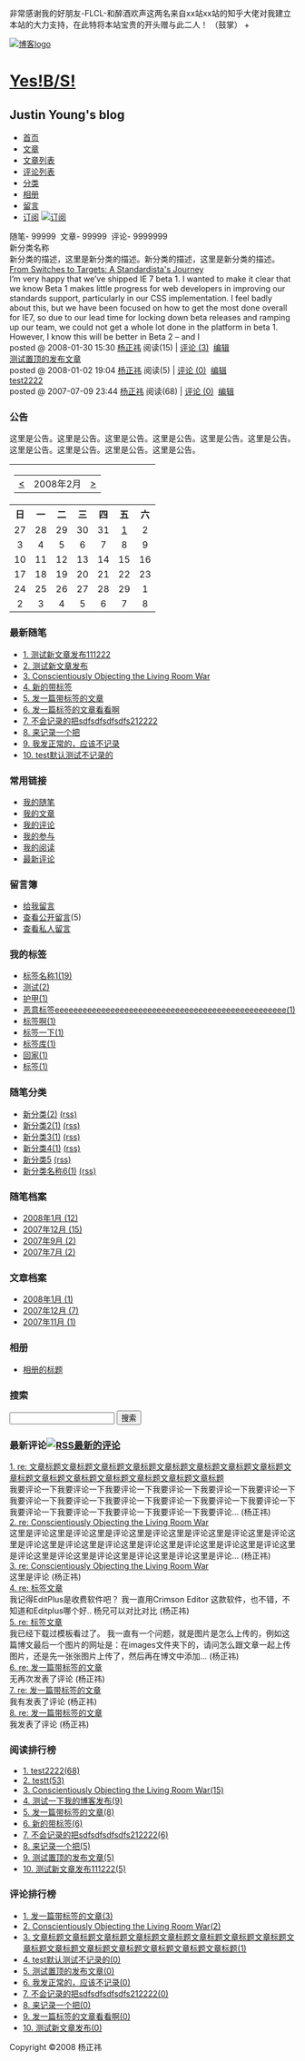 非常感谢我的好朋友-FLCL-和醉酒欢声这两名来自xx站xx站的知乎大佬对我建立本站的大力支持，在此特将本站宝贵的开头赠与此二人！
（鼓掌）
+<!DOCTYPE html public "-//W3C//DTD XHTML 1.0 Transitional//EN" "http://www.w3.org/TR/xhtml1/DTD/xhtml1-transitional.dtd">
<html xmlns="http://www.w3.org/1999/xhtml">

<head id="Head">
<title>博客皮肤模板</title>
<meta http-equiv="Content-Type" content="text/html; charset=utf-8" />
<meta id="metaKeywords" name="keywords" content="博客,博客园,博客皮肤,博客园皮肤" />
<link id="MainCss" type="text/css" rel="stylesheet" href="style.css" />
</head>

<body>

<div id="home">
	<div id="header">
		<div id="blogTitle">
			<a id="lnkBlogLogo" href="#">
			<img id="blogLogo" src="images/logo.gif" alt="博客logo" /></a>
			<h1><a class="headermaintitle" href="http://justinyoung.cnblogs.com/">Yes!B/S!</a></h1>
			<h2>Justin Young&#39;s blog</h2>
		</div>
		<!--end: blogTitle 博客的标题和副标题 -->
		<div id="navigator">
			<ul id="navList">
				<li><a class="menu" href="default.htm">首页</a></li>
				<li><a class="menu" href="ViewPost.htm">文章</a></li>
				<li><a class="menu" href="PostsList.htm">文章列表</a></li>
				<li><a class="menu" href="PostsList2.htm">评论列表</a></li>
				<li><a class="menu" href="EntryList.htm">分类</a></li>
				<li><a class="menu" href="GalleryThumbNailViewer.htm">相册</a></li>
				<li><a href="Profile.htm" class="menu">留言</a></li>
				<li><a class="menu" href="#">订阅</a>
				<a class="aHeaderXML" href="#">
				<img src="images/rss.gif" alt="订阅" /></a></li>
			</ul>
			<div class="blogStats">
				随笔- 99999&nbsp; 文章- 99999&nbsp; 评论- 9999999&nbsp; </div>
			<!--end: blogStats --></div>
		<!--end: navigator 博客导航栏 --></div>
	<!--end: header 头部 -->
	<div id="main">
		<div id="mainContent">
			<div class="forFlow">
				<div class="entrylist">
					<div class="entrylistTitle">
						新分类名称</div>
					<div class="entrylistDescription">
						新分类的描述，这里是新分类的描述。新分类的描述，这里是新分类的描述。</div>
					<div class="entrylistItem">
						<div class="entrylistPosttitle">
							<a class="entrylistItemTitle" href="#">From Switches 
							to Targets: A Standardista&#39;s Journey</a></div>
						<div class="entrylistPostSummary">
							I’m very happy that we’ve shipped IE 7 beta 1. I wanted 
							to make it clear that we know Beta 1 makes little progress 
							for web developers in improving our standards support, 
							particularly in our CSS implementation. I feel badly 
							about this, but we have been focused on how to get the 
							most done overall for IE7, so due to our lead time for 
							locking down beta releases and ramping up our team, 
							we could not get a whole lot done in the platform in 
							beta 1. However, I know this will be better in Beta 
							2 – and I </div>
						<div class="entrylistItemPostDesc">
							posted @ 2008-01-30 15:30 <a href="http://justinyoung.cnblogs.com/">杨正祎</a> 阅读(15) 
							| <a href="#">评论 (3)</a>&nbsp; <a href="#">编辑</a></div>
					</div>
					<div class="postSeparator">
					</div>
					<div class="entrylistItem">
						<div class="entrylistPosttitle">
							<a class="entrylistItemTitle" href="#">测试置顶的发布文章</a></div>
						<div class="entrylistPostSummary">
						</div>
						<div class="entrylistItemPostDesc">
							posted @ 2008-01-02 19:04 <a href="http://justinyoung.cnblogs.com/">杨正祎</a> 阅读(5) 
							| <a href="#">评论 (0)</a>&nbsp; <a href="#">编辑</a></div>
					</div>
					<div class="postSeparator">
					</div>
					<div class="entrylistItem">
						<div class="entrylistPosttitle">
							<a class="entrylistItemTitle" href="#">test2222</a></div>
						<div class="entrylistPostSummary">
						</div>
						<div class="entrylistItemPostDesc">
							posted @ 2007-07-09 23:44 <a href="http://justinyoung.cnblogs.com/">杨正祎</a> 阅读(68) 
							| <a href="#">评论 (0)</a>&nbsp; <a href="#">编辑</a></div>
					</div>
					<p></p>
				</div>
			</div>
			<!--end: forFlow --></div>
		<!--end: mainContent 主体内容容器-->
		<div id="sideBar">
			<div id="sideBarMain">
				<!--done-->
				<div class="newsItem">
					<h3 class="catListTitle">公告</h3>
					这里是公告。这里是公告。这里是公告。这里是公告。这里是公告。这里是公告。这里是公告。这里是公告。这里是公告。这里是公告。 
				</div>
				<div id="calendar">
					<table id="Calendar1_entryCal" class="Cal" cellspacing="0" cellpadding="0" title="Calendar" border="0">
						<tr>
							<td colspan="7">
							<table class="CalTitle" cellspacing="0" border="0">
								<tr>
									<td class="CalNextPrev">
									<a href="javascript:__doPostBack('Calendar1$entryCal','V2922')" style="color: Black" title="Go to the previous month">
									&lt;</a></td>
									<td align="center">2008年2月</td>
									<td class="CalNextPrev" align="right">
									<a href="javascript:__doPostBack('Calendar1$entryCal','V2982')" style="color: Black" title="Go to the next month">
									&gt;</a></td>
								</tr>
							</table>
							</td>
						</tr>
						<tr>
							<th class="CalDayHeader" align="center" abbr="日" scope="col">
							日</th>
							<th class="CalDayHeader" align="center" abbr="一" scope="col">
							一</th>
							<th class="CalDayHeader" align="center" abbr="二" scope="col">
							二</th>
							<th class="CalDayHeader" align="center" abbr="三" scope="col">
							三</th>
							<th class="CalDayHeader" align="center" abbr="四" scope="col">
							四</th>
							<th class="CalDayHeader" align="center" abbr="五" scope="col">
							五</th>
							<th class="CalDayHeader" align="center" abbr="六" scope="col">
							六</th>
						</tr>
						<tr>
							<td class="CalOtherMonthDay" align="center">27</td>
							<td class="CalOtherMonthDay" align="center">28</td>
							<td class="CalOtherMonthDay" align="center">29</td>
							<td class="CalOtherMonthDay" align="center">30</td>
							<td class="CalOtherMonthDay" align="center">31</td>
							<td align="center">
							<a href="http://192.168.18.221/nimand/archive/2008/02/01.html">
							<u>1</u></a></td>
							<td class="CalWeekendDay" align="center">2</td>
						</tr>
						<tr>
							<td class="CalWeekendDay" align="center">3</td>
							<td align="center">4</td>
							<td align="center">5</td>
							<td align="center">6</td>
							<td align="center">7</td>
							<td align="center">8</td>
							<td class="CalWeekendDay" align="center">9</td>
						</tr>
						<tr>
							<td class="CalWeekendDay" align="center">10</td>
							<td align="center">11</td>
							<td align="center">12</td>
							<td align="center">13</td>
							<td class="CalTodayDay" align="center">14</td>
							<td align="center">15</td>
							<td class="CalWeekendDay" align="center">16</td>
						</tr>
						<tr>
							<td class="CalWeekendDay" align="center">17</td>
							<td align="center">18</td>
							<td align="center">19</td>
							<td align="center">20</td>
							<td align="center">21</td>
							<td align="center">22</td>
							<td class="CalWeekendDay" align="center">23</td>
						</tr>
						<tr>
							<td class="CalWeekendDay" align="center">24</td>
							<td align="center">25</td>
							<td align="center">26</td>
							<td align="center">27</td>
							<td align="center">28</td>
							<td align="center">29</td>
							<td class="CalOtherMonthDay" align="center">1</td>
						</tr>
						<tr>
							<td class="CalOtherMonthDay" align="center">2</td>
							<td class="CalOtherMonthDay" align="center">3</td>
							<td class="CalOtherMonthDay" align="center">4</td>
							<td class="CalOtherMonthDay" align="center">5</td>
							<td class="CalOtherMonthDay" align="center">6</td>
							<td class="CalOtherMonthDay" align="center">7</td>
							<td class="CalOtherMonthDay" align="center">8</td>
						</tr>
					</table>
				</div>
				<div id="leftcontentcontainer">
					<div class="catListEssay">
						<h3 class="catListTitle">最新随笔</h3>
						<ul>
							<li><a href="#">1. 测试新文章发布111222</a></li>
							<li><a href="#">2. 测试新文章发布</a></li>
							<li><a href="#">3. Conscientiously Objecting the Living 
							Room War</a></li>
							<li><a href="#">4. 新的带标签</a></li>
							<li><a href="#">5. 发一篇带标签的文章</a></li>
							<li><a href="#">6. 发一篇标签的文章看看啊</a></li>
							<li><a href="#">7. 不会记录的把sdfsdfsdfsdfs212222</a></li>
							<li><a href="#">8. 来记录一个把</a></li>
							<li><a href="#">9. 我发正常的，应该不记录</a></li>
							<li><a href="#">10. test默认测试不记录的</a></li>
						</ul>
					</div>
					<div class="catListLink">
						<h3 class="catListTitle">常用链接</h3>
						<ul>
							<li><a href="#">我的随笔</a></li>
							<li><a href="#">我的文章</a></li>
							<li><a href="#">我的评论</a></li>
							<li><a href="#">我的参与</a></li>
							<li><a href="#">我的阅读</a></li>
							<li><a href="#">最新评论</a></li>
						</ul>
					</div>
					<div class="catListNoteBook">
						<h3 class="catListTitle">留言簿</h3>
						<ul>
							<li><a href="#">给我留言</a> </li>
							<li><a href="#">查看公开留言</a>(5) </li>
							<li><a href="#">查看私人留言</a></li>
						</ul>
					</div>
					<div class="catListTag">
						<h3 class="catListTitle">我的标签</h3>
						<ul>
							<li><a href="#">标签名称1(19)</a></li>
							<li><a href="#">测试(2)</a></li>
							<li><a href="#">护甲(1)</a></li>
							<li><a href="#">恶意标签eeeeeeeeeeeeeeeeeeeeeeeeeeeeeeeeeeeeeeeeeeeeeeeeee(1)</a></li>
							<li><a href="#">标签啊(1)</a></li>
							<li><a href="#">标签一下(1)</a></li>
							<li><a href="#">标签库(1)</a></li>
							<li><a href="#">回家(1)</a></li>
							<li><a href="#">标签(1)</a></li>
						</ul>
					</div>
					<div class="catListPostCategory">
						<h3 class="catListTitle">随笔分类</h3>
						<ul>
							<li><a href="#">新分类(2)</a> <a href="#">(rss)</a></li>
							<li><a href="#">新分类2(1)</a> <a href="#">(rss)</a></li>
							<li><a href="#">新分类3(1)</a> <a href="#">(rss)</a></li>
							<li><a href="#">新分类4(1)</a> <a href="#">(rss)</a></li>
							<li><a href="#">新分类5</a> <a href="#">(rss)</a></li>
							<li><a href="#">新分类名称6(1)</a> <a href="#">(rss)</a></li>
						</ul>
					</div>
					<div class="catListPostArchive">
						<h3 class="catListTitle">随笔档案</h3>
						<ul>
							<li><a href="#">2008年1月 (12)</a> </li>
							<li><a href="#">2007年12月 (15)</a> </li>
							<li><a href="#">2007年9月 (2)</a> </li>
							<li><a href="#">2007年7月 (2)</a> </li>
						</ul>
					</div>
					<div class="catListArticleArchive">
						<h3 class="catListTitle">文章档案</h3>
						<ul>
							<li><a href="#">2008年1月 (1)</a> </li>
							<li><a href="#">2007年12月 (7)</a> </li>
							<li><a href="#">2007年11月 (1)</a> </li>
						</ul>
					</div>
					<div class="catListImageCategory">
						<h3 class="catListTitle">相册</h3>
						<ul>
							<li><a href="#">相册的标题</a> </li>
						</ul>
					</div>
					<div class="mySearch">
						<h3 class="catListTitle">搜索</h3>
						<div>
							<input type="text" name="" id="q" />
							<input type="button" name="" value="搜索" /> </div>
					</div>
					<div class="catListComment">
						<h3 class="catListTitle">最新评论<a href="#"><img src="images/xml.gif" alt="RSS最新的评论" /></a></h3>
						<div class="divRecentCommentAticle">
							<a class="listitem" href="#">1. re: 文章标题文章标题文章标题文章标题文章标题文章标题文章标题文章标题文章标题文章标题文章标题文章标题文章标题文章标题文章标题</a>
						</div>
						<div class="divRecentComment">
							我要评论一下我要评论一下我要评论一下我要评论一下我要评论一下我要评论一下我要评论一下我要评论一下我要评论一下我要评论一下我要评论一下我要评论一下我要评论一下我要评论一下我要评论一下我要评论一下我要评论... 
							(杨正祎) </div>
						<div class="divRecentCommentAticle">
							<a class="listitem" href="#">2. re: Conscientiously 
							Objecting the Living Room War</a> </div>
						<div class="divRecentComment">
							这里是评论这里是评论这里是评论这里是评论这里是评论这里是评论这里是评论这里是评论这里是评论这里是评论这里是评论这里是评论这里是评论这里是评论这里是评论这里是评论这里是评论这里是评论这里是评论这里是评论... 
							(杨正祎) </div>
						<div class="divRecentCommentAticle">
							<a class="listitem" href="#">3. re: Conscientiously 
							Objecting the Living Room War</a> </div>
						<div class="divRecentComment">
							这里是评论 (杨正祎) </div>
						<div class="divRecentCommentAticle">
							<a class="listitem" href="#">4. re: 标签文章</a> </div>
						<div class="divRecentComment">
							我记得EditPlus是收费软件吧？ 我一直用Crimson Editor 这款软件，也不错，不知道和Editplus哪个好.. 
							杨兄可以对比对比 (杨正祎) </div>
						<div class="divRecentCommentAticle">
							<a class="listitem" href="#">5. re: 标签文章</a> </div>
						<div class="divRecentComment">
							我已经下载过模板看过了。 我一直有一个问题，就是图片是怎么上传的，例如这篇博文最后一个图片的网址是：在images文件夹下的，请问怎么跟文章一起上传图片，还是先一张张图片上传了，然后再在博文中添加... 
							(杨正祎) </div>
						<div class="divRecentCommentAticle">
							<a class="listitem" href="#">6. re: 发一篇带标签的文章</a>
						</div>
						<div class="divRecentComment">
							无再次发表了评论 (杨正祎) </div>
						<div class="divRecentCommentAticle">
							<a class="listitem" href="#">7. re: 发一篇带标签的文章</a>
						</div>
						<div class="divRecentComment">
							我有发表了评论 (杨正祎) </div>
						<div class="divRecentCommentAticle">
							<a class="listitem" href="#">8. re: 发一篇带标签的文章</a>
						</div>
						<div class="divRecentComment">
							我发表了评论 (杨正祎) </div>
					</div>
					<div class="catListView">
						<h3 class="catListTitle">阅读排行榜</h3>
						<ul>
							<li><a href="#">1. test2222(68)</a> </li>
							<li><a href="#">2. testt(53)</a> </li>
							<li><a href="#">3. Conscientiously Objecting the Living 
							Room War(15)</a> </li>
							<li><a href="#">4. 测试一下我的博客发布(9)</a> </li>
							<li><a href="#">5. 发一篇带标签的文章(8)</a> </li>
							<li><a href="#">6. 新的带标签(6)</a> </li>
							<li><a href="#">7. 不会记录的把sdfsdfsdfsdfs212222(6)</a>
							</li>
							<li><a href="#">8. 来记录一个把(5)</a> </li>
							<li><a href="#">9. 测试置顶的发布文章(5)</a> </li>
							<li><a href="#">10. 测试新文章发布111222(5)</a> </li>
						</ul>
					</div>
					<div class="catListFeedback">
						<h3 class="catListTitle">评论排行榜</h3>
						<ul>
							<li><a href="#">1. 发一篇带标签的文章(3)</a> </li>
							<li><a href="#">2. Conscientiously Objecting the Living 
							Room War(2)</a> </li>
							<li><a href="#">3. 文章标题文章标题文章标题文章标题文章标题文章标题文章标题文章标题文章标题文章标题文章标题文章标题文章标题文章标题文章标题(1)</a>
							</li>
							<li><a href="#">4. test默认测试不记录的(0)</a> </li>
							<li><a href="#">5. 测试置顶的发布文章(0)</a> </li>
							<li><a href="#">6. 我发正常的，应该不记录(0)</a> </li>
							<li><a href="#">7. 不会记录的把sdfsdfsdfsdfs212222(0)</a>
							</li>
							<li><a href="#">8. 来记录一个把(0)</a> </li>
							<li><a href="#">9. 发一篇标签的文章看看啊(0)</a> </li>
							<li><a href="#">10. 测试新文章发布(0)</a> </li>
						</ul>
					</div>
				</div>
			</div>
			<!--end: sideBarMain -->
			<div class="clear">
			</div>
			<!--end: sideBar 侧边栏容器 --></div>
	</div>
	<!--end: main -->
	<div class="clear">
	</div>
	<div id="footer">
		Copyright ©2008 杨正祎</div>
	<!--end: footer --></div>
<!--end: home 自定义的最大容器 -->

</body>

</html>
